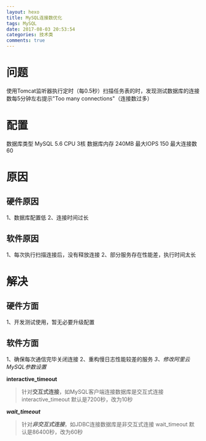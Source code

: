 ```yaml
---
layout: hexo
title: MySQL连接数优化
tags: MySQL
date: 2017-08-03 20:53:54
categories: 技术类
comments: true
---
```

# 问题

使用Tomcat监听器执行定时（每0.5秒）扫描任务表的时，发现测试数据库的连接数每5分钟左右提示"Too many connections"（连接数过多）

# 配置

数据库类型 MySQL 5.6
CPU 3核
数据库内存 240MB
最大IOPS 150
最大连接数 60

# 原因
## 硬件原因

1、数据库配置低
2、连接时间过长

## 软件原因

1、每次执行扫描连接后，没有释放连接
2、部分服务存在性能差，执行时间太长

# 解决

## 硬件方面
1、开发测试使用，暂无必要升级配置

## 软件方面
1、确保每次通信完毕关闭连接
2、重构慢日志性能较差的服务
*3、修改阿里云MySQL参数设置*

**interactive_timeout**

> 针对**交互式连接**，如MySQL客户端连接数据库是交互式连接
> interactive_timeout 默认是7200秒，改为10秒

***wait_timeout***

> 针对***非交互式连接***，如JDBC连接数据库是非交互式连接
> wait_timeout 默认是86400秒，改为60秒
